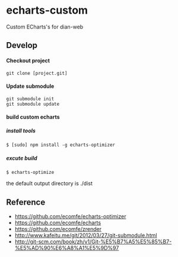 # echarts-custom
Custom ECharts's for dian-web

## Develop

#### Checkout project

```
git clone [project.git]
```

#### Update submodule

```
git submodule init
git submodule update
```

#### build custom echarts

##### install tools

```
$ [sudo] npm install -g echarts-optimizer
```

##### excute build

```
$ echarts-optimize
```
the default output directory is ./dist


## Reference

* https://github.com/ecomfe/echarts-optimizer
* https://github.com/ecomfe/echarts
* https://github.com/ecomfe/zrender
* http://www.kafeitu.me/git/2012/03/27/git-submodule.html
* http://git-scm.com/book/zh/v1/Git-%E5%B7%A5%E5%85%B7-%E5%AD%90%E6%A8%A1%E5%9D%97
